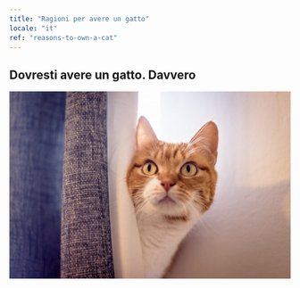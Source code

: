 ```yaml
---
title: "Ragioni per avere un gatto"
locale: "it"
ref: "reasons-to-own-a-cat"
---
```


## Dovresti avere un gatto. Davvero

![Behind the curtain](./behind-the-curtain.jpg)
